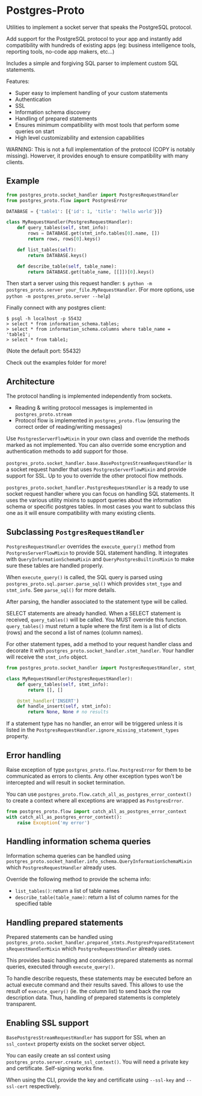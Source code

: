 # Postgres-Proto

Utilities to implement a socket server that speaks the PostgreSQL protocol.

Add support for the PostgreSQL protocol to your app and instantly add compatibility with hundreds of existing apps (eg: business intelligence tools, reporting tools, no-code app makers, etc...)

Includes a simple and forgiving SQL parser to implement custom SQL statements.

Features:

 - Super easy to implement handling of your custom statements
 - Authentication
 - SSL
 - Information schema discovery
 - Handling of prepared statements
 - Ensures minimum compatibility with most tools that perform some queries on start
 - High level customizability and extension capabilities

WARNING: This is not a full implementation of the protocol (COPY is notably missing). Howerver, it provides enough to ensure compatibility with many clients.

## Example

```python
from postgres_proto.socket_handler import PostgresRequestHandler
from postgres_proto.flow import PostgresError

DATABASE = {'table1': [{'id': 1, 'title': 'hello world'}]}

class MyRequestHandler(PostgresRequestHandler):
    def query_tables(self, stmt_info):
        rows = DATABASE.get(stmt_info.tables[0].name, [])
        return rows, rows[0].keys()

    def list_tables(self):
        return DATABASE.keys()

    def describe_table(self, table_name):
        return DATABASE.get(table_name, [[]])[0].keys()
```

Then start a server using this request handler: `$ python -m postgres_proto.server your_file.MyRequestHandler`.
(For more options, use `python -m postgres_proto.server --help`)

Finally connect with any postgres client:

```
$ psql -h localhost -p 55432
> select * from information_schema.tables;
> select * from information_schema.columns where table_name = 'table1';
> select * from table1;
```

(Note the default port: 55432)

Check out the examples folder for more!

## Architecture

The protocol handling is implemented independently from sockets.

 - Reading & writing protocol messages is implemented in `postgres_proto.stream`
 - Protocol flow is implemented in `postgres_proto.flow` (ensuring the correct order of reading/writing messages)

Use `PostgresServerFlowMixin` in your own class and override the methods marked as not implemented.
You can also override some encryption and authentication methods to add support for those.

`postgres_proto.socket_handler.base.BasePostgresStreamRequestHandler` is a socket request handler that uses `PostgresServerFlowMixin`
and provide support for SSL. Up to you to override the other protocol flow methods.

`postgres_proto.socket_handler.PostgresRequestHandler` is a ready to use socket request handler where you can focus on handling SQL statements.
It uses the various utility mixins to support queries about the information schema or specific postgres tables. In most cases you want to
subclass this one as it will ensure compatibility with many existing clients.

## Subclassing `PostgresRequestHandler`

`PostgresRequestHandler` overrides the `execute_query()` method from `PostgresServerFlowMixin` to provide SQL statement handling.
It integrates with `QueryInformationSchemaMixin` and `QueryPostgresBuiltinsMixin` to make sure these tables are handled properly.

When `execute_query()` is called, the SQL query is parsed using `postgres_proto.sql.parser.parse_sql()` which provides `stmt_type` and `stmt_info`.
See `parse_sql()` for more details.

After parsing, the handler associated to the statement type will be called.

SELECT statements are already handled. When a SELECT statement is received, `query_tables()` will be called. You MUST override this function.
`query_tables()` must return a tuple where the first item is a list of dicts (rows) and the second a list of names (column names).

For other statement types, add a method to your request handler class and decorate it with `postgres_proto.socket_handler.stmt_handler`.
Your handler will receive the `stmt_info` object.

```python
from postgres_proto.socket_handler import PostgresRequestHandler, stmt_handler

class MyRequestHandler(PostgresRequestHandler):
    def query_tables(self, stmt_info):
        return [], []

    @stmt_handler('INSERT')
    def handle_insert(self, stmt_info):
        return None, None # no results
```

If a statement type has no handler, an error will be triggered unless it is listed in the `PostgresRequestHandler.ignore_missing_statement_types` property.

## Error handling

Raise exception of type `postgres_proto.flow.PostgresError` for them to be communicated as errors to clients. Any other exception types won't be intercepted and will result in socket termination.

You can use `postgres_proto.flow.catch_all_as_postgres_error_context()` to create a context where all exceptions are wrapped as `PostgresError`.

```python
from postgres_proto.flow import catch_all_as_postgres_error_context
with catch_all_as_postgres_error_context():
    raise Exception('my error')
```

## Handling information schema queries

Information schema queries can be handled using `postgres_proto.socket_handler.info_schema.QueryInformationSchemaMixin` which `PostgresRequestHandler` already uses.

Override the following method to provide the schema info:

 - `list_tables()`: return a list of table names
 - `describe_table(table_name)`: return a list of column names for the specified table

## Handling prepared statements

Prepared statements can be handled using `postgres_proto.socket_handler.prepared_stmts.PostgresPreparedStatementsRequestHandlerMixin` which `PostgresRequestHandler` already uses.

This provides basic handling and considers prepared statements as normal queries, executed through `execute_query()`.

To handle describe requests, these statements may be executed before an actual execute command and their results saved. This allows to use the result of `execute_query()` (ie. the column list) to send back the row description data. Thus, handling of prepared statements is completely transparent.

## Enabling SSL support

`BasePostgresStreamRequestHandler` has support for SSL when an `ssl_context` property exists on the socket server object.

You can easily create an ssl context using `postgres_proto.server.create_ssl_context()`. You will need a private key and certificate. Self-signing works fine.

When using the CLI, provide the key and certificate using `--ssl-key` and `--ssl-cert` respectively.
